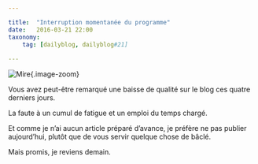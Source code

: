 ```yaml
---

title:  "Interruption momentanée du programme"
date:   2016-03-21 22:00
taxonomy:
    tag: [dailyblog, dailyblog#21]
    
---
```


![Mire](test-card.jpg){.image-zoom}

Vous avez peut-être remarqué une baisse de qualité sur le blog ces quatre derniers jours.

La faute à un cumul de fatigue et un emploi du temps chargé.

Et comme je n’ai aucun article préparé d’avance, je préfère ne pas publier aujourd’hui, plutôt que de vous servir quelque chose de bâclé.

Mais promis, je reviens demain.